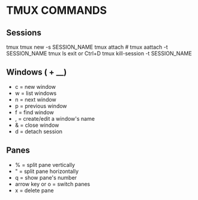 # TMUX COMMANDS

## Sessions
tmux
tmux new -s SESSION_NAME
tmux attach #
tmux aattach -t SESSION_NAME
tmux ls 
exit or Ctrl+D
tmux kill-session -t SESSION_NAME

## Windows (<prefix> + __)
- c = new window
- w = list windows
- n = next window
- p = previous window
- f = find window
- , = create/edit a window's name
- & = close window
- d = detach session

## Panes
- % = split pane vertically
- " = split pane horizontally
- q = show pane's number
- arrow key or o = switch panes
- x = delete pane

